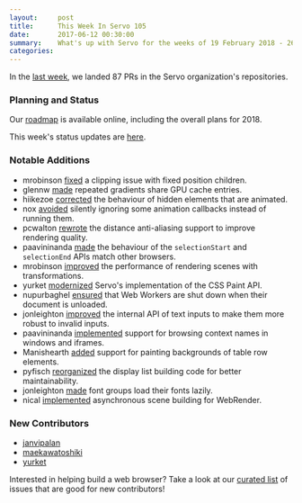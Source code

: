 ```yaml
---
layout:     post
title:      This Week In Servo 105
date:       2017-06-12 00:30:00
summary:    What's up with Servo for the weeks of 19 February 2018 - 26 February 2018
categories:
---
```


In the [last week](https://github.com/pulls?utf8=%E2%9C%93&q=is%3Apr+is%3Amerged+closed%3A2018-02-19..2018-02-26+user%3Aservo+),
we landed 87 PRs in the Servo organization's repositories.

### Planning and Status

Our [roadmap](https://github.com/servo/servo/wiki/Roadmap) is available online, including the overall plans for 2018.

This week's status updates are [here](https://www.standu.ps/project/servo/).

### Notable Additions

- mrobinson [fixed](https://github.com/servo/webrender/pull/2460) a clipping issue with fixed position children.
- glennw [made](https://github.com/servo/webrender/pull/2454) repeated gradients share GPU cache entries.
- hiikezoe [corrected](https://github.com/servo/servo/pull/20102) the behaviour of hidden elements that are animated.
- nox [avoided](https://github.com/servo/servo/pull/20098) silently ignoring some animation callbacks instead of running them.
- pcwalton [rewrote](https://github.com/servo/webrender/pull/2445) the distance anti-aliasing support to improve rendering quality.
- paavininanda [made](https://github.com/servo/servo/pull/20089) the behaviour of the `selectionStart` and `selectionEnd` APIs match other browsers.
- mrobinson [improved](https://github.com/servo/webrender/pull/2444) the performance of rendering scenes with transformations.
- yurket [modernized](https://github.com/servo/servo/pull/20083) Servo's implementation of the CSS Paint API.
- nupurbaghel [ensured](https://github.com/servo/servo/pull/20068) that Web Workers are shut down when their document is unloaded.
- jonleighton [improved](https://github.com/servo/servo/pull/20051) the internal API of text inputs to make them more robust to invalid inputs.
- paavininanda [implemented](https://github.com/servo/servo/pull/20036) support for browsing context names in windows and iframes.
- Manishearth [added](https://github.com/servo/servo/pull/20034) support for painting backgrounds of table row elements.
- pyfisch [reorganized](https://github.com/servo/servo/pull/20031) the display list building code for better maintainability.
- jonleighton [made](https://github.com/servo/servo/pull/20021) font groups load their fonts lazily.
- nical [implemented](https://github.com/servo/webrender/pull/2362) asynchronous scene building for WebRender.

### New Contributors

- [janvipalan](https://github.com/janvi-palan)
- [maekawatoshiki](https://github.com/maekawatoshiki)
- [yurket](https://github.com/yurket)

Interested in helping build a web browser? Take a look at our [curated list](https://starters.servo.org/) of issues that are good for new contributors!
